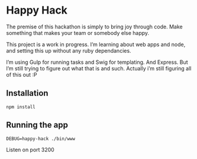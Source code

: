 # Happy Hack

The premise of this hackathon is simply to bring joy through code. Make something that makes your team or somebody else happy.

This project is a work in progress. I’m learning about web apps and node, and setting this up without any ruby dependancies.

I’m using Gulp for running tasks and Swig for templating. And Express. But I’m still trying to figure out what that is and such. Actually i’m still figuring all of this out :P

## Installation

```
npm install
```

## Running the app
```
DEBUG=happy-hack ./bin/www
```

Listen on port 3200